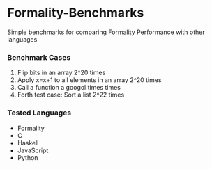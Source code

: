 # Formality-Benchmarks
Simple benchmarks for comparing Formality Performance with other languages

### Benchmark Cases

1. Flip bits in an array 2^20 times
2. Apply x=x+1 to all elements in an array 2^20 times
3. Call a function a googol times times
4. Forth test case: Sort a list 2^22 times


### Tested Languages

- Formality
- C
- Haskell
- JavaScript
- Python
